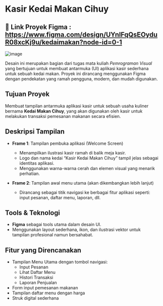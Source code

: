 # Kasir Kedai Makan Cihuy

## 🔗 Link Proyek Figma : https://www.figma.com/design/UYnlFqQsEOyduR08xcKj9u/kedaimakan?node-id=0-1

![image](https://github.com/user-attachments/assets/83be5d41-267f-410c-a78c-006ffa7365bc)

Desain ini merupakan bagian dari tugas mata kuliah *Pemrograman Visual* yang bertujuan untuk membuat antarmuka (UI) aplikasi kasir sederhana untuk sebuah kedai makan. Proyek ini dirancang menggunakan Figma dengan pendekatan yang ramah pengguna, modern, dan mudah digunakan.

## Tujuan Proyek
Membuat tampilan antarmuka aplikasi kasir untuk sebuah usaha kuliner bernama **Kedai Makan Cihuy**, yang akan digunakan oleh kasir untuk melakukan transaksi pemesanan makanan secara efisien.

## Deskripsi Tampilan
- **Frame 1**: Tampilan pembuka aplikasi (Welcome Screen)
  - Menampilkan ilustrasi kasir ramah di balik meja kasir.
  - Logo dan nama kedai “Kasir Kedai Makan Cihuy” tampil jelas sebagai identitas aplikasi.
  - Menggunakan warna-warna cerah dan elemen visual yang menarik perhatian.

- **Frame 2**: Tampilan awal menu utama (akan dikembangkan lebih lanjut)
  - Dirancang sebagai titik navigasi ke berbagai fitur aplikasi seperti: input pesanan, daftar menu, laporan, dll.

## Tools & Teknologi
- **Figma** sebagai tools utama dalam desain UI.
- Menggunakan layout sederhana, ikon, dan ilustrasi vektor untuk tampilan profesional namun bersahabat.

## Fitur yang Direncanakan 
- Tampilan Menu Utama dengan tombol navigasi:
  - Input Pesanan
  - Lihat Daftar Menu
  - Histori Transaksi
  - Laporan Penjualan
- Form input pemesanan makanan
- Tampilan daftar menu dengan harga
- Struk digital sederhana



